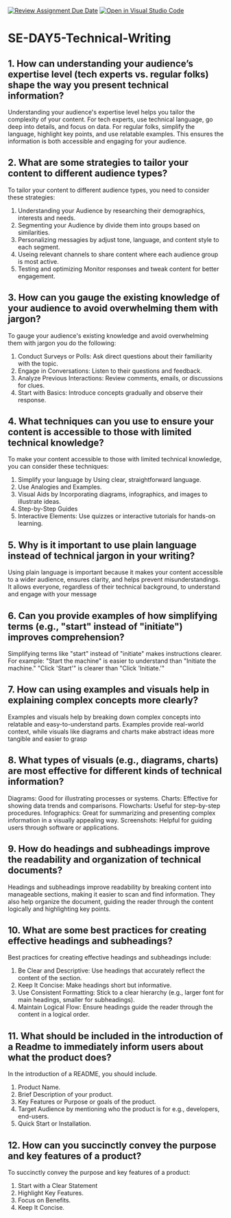 [![Review Assignment Due Date](https://classroom.github.com/assets/deadline-readme-button-22041afd0340ce965d47ae6ef1cefeee28c7c493a6346c4f15d667ab976d596c.svg)](https://classroom.github.com/a/zsAR-pyY)
[![Open in Visual Studio Code](https://classroom.github.com/assets/open-in-vscode-2e0aaae1b6195c2367325f4f02e2d04e9abb55f0b24a779b69b11b9e10269abc.svg)](https://classroom.github.com/online_ide?assignment_repo_id=15642872&assignment_repo_type=AssignmentRepo)
# SE-DAY5-Technical-Writing
## 1. How can understanding your audience’s expertise level (tech experts vs. regular folks) shape the way you present technical information?

Understanding your audience's expertise level helps you tailor the complexity of your content. For tech experts, use   technical language, go deep into details, and focus on data. For regular folks, simplify the language, highlight key points, and use relatable examples. This ensures the information is both accessible and engaging for your audience.

## 2. What are some strategies to tailor your content to different audience types?

To tailor your content to different audience types, you need to consider these strategies:
1) Understanding your Audience by researching their demographics, interests and needs.
2) Segmenting your Audience by divide them into groups based on similarities.
3) Personalizing messagies by adjust tone, language, and content style to each segment.
4) Useing relevant channels to share content where each audience group is most active.
5) Testing and optimizing Monitor responses and tweak content for better engagement.

## 3. How can you gauge the existing knowledge of your audience to avoid overwhelming them with jargon?

To gauge your audience's existing knowledge and avoid overwhelming them with jargon you do the following:
1) Conduct Surveys or Polls: Ask direct questions about their familiarity with the topic.
2) Engage in Conversations: Listen to their questions and feedback.
3) Analyze Previous Interactions: Review comments, emails, or discussions for clues.
4) Start with Basics: Introduce concepts gradually and observe their response.

## 4. What techniques can you use to ensure your content is accessible to those with limited technical knowledge?

To make your content accessible to those with limited technical knowledge, you can consider these techniques:
1) Simplify your language by Using clear, straightforward language.
2) Use Analogies and Examples.
3) Visual Aids by Incorporating diagrams, infographics, and images to illustrate ideas.
4) Step-by-Step Guides
5) Interactive Elements: Use quizzes or interactive tutorials for hands-on learning.

## 5. Why is it important to use plain language instead of technical jargon in your writing?

Using plain language is important because it makes your content accessible to a wider audience, ensures clarity, and helps prevent misunderstandings. It allows everyone, regardless of their technical background, to understand and engage with your message

## 6. Can you provide examples of how simplifying terms (e.g., "start" instead of "initiate") improves comprehension?

Simplifying terms like "start" instead of "initiate" makes instructions clearer. 
For example:
"Start the machine" is easier to understand than "Initiate the machine."
"Click 'Start'" is clearer than "Click 'Initiate.'"

## 7. How can using examples and visuals help in explaining complex concepts more clearly?

Examples and visuals help by breaking down complex concepts into relatable and easy-to-understand parts. Examples provide real-world context, while visuals like diagrams and charts make abstract ideas more tangible and easier to grasp

## 8. What types of visuals (e.g., diagrams, charts) are most effective for different kinds of technical information?

Diagrams: Good for illustrating processes or systems.
Charts: Effective for showing data trends and comparisons.
Flowcharts: Useful for step-by-step procedures.
Infographics: Great for summarizing and presenting complex information in a visually appealing way.
Screenshots: Helpful for guiding users through software or applications.

## 9. How do headings and subheadings improve the readability and organization of technical documents?

Headings and subheadings improve readability by breaking content into manageable sections, making it easier to scan and find information. They also help organize the document, guiding the reader through the content logically and highlighting key points.

## 10. What are some best practices for creating effective headings and subheadings?

Best practices for creating effective headings and subheadings include:
1) Be Clear and Descriptive: Use headings that accurately reflect the content of the section.
2) Keep It Concise: Make headings short but informative.
3) Use Consistent Formatting: Stick to a clear hierarchy (e.g., larger font for main headings, smaller for subheadings).
4) Maintain Logical Flow: Ensure headings guide the reader through the content in a logical order.

## 11. What should be included in the introduction of a Readme to immediately inform users about what the product does?

In the introduction of a README, you should include.
1) Product Name.
2) Brief Description of your product.
3) Key Features or Purpose or goals of the product.
4) Target Audience by mentioning who the product is for e.g., developers, end-users.
5) Quick Start or Installation.

## 12. How can you succinctly convey the purpose and key features of a product?

To succinctly convey the purpose and key features of a product:
1) Start with a Clear Statement
2) Highlight Key Features.
3) Focus on Benefits.
4) Keep It Concise.
